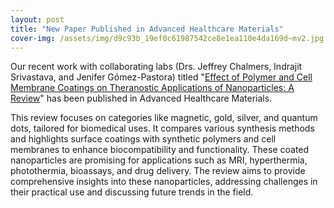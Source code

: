 ```yaml
---
layout: post
title: "New Paper Published in Advanced Healthcare Materials"
cover-img: /assets/img/d9c93b_19ef0c61987542ce8e1ea110e4da169d~mv2.jpg
---
```

Our recent work with collaborating labs (Drs. Jeffrey Chalmers, Indrajit Srivastava, and Jenifer Gómez-Pastora) titled "[Effect of Polymer and Cell Membrane Coatings on Theranostic Applications of Nanoparticles: A Review](https://onlinelibrary.wiley.com/doi/10.1002/adhm.202401213)" has been published in Advanced Healthcare Materials.

  

This review focuses on categories like magnetic, gold, silver, and quantum dots, tailored for biomedical uses. It compares various synthesis methods and highlights surface coatings with synthetic polymers and cell membranes to enhance biocompatibility and functionality. These coated nanoparticles are promising for applications such as MRI, hyperthermia, photothermia, bioassays, and drug delivery. The review aims to provide comprehensive insights into these nanoparticles, addressing challenges in their practical use and discussing future trends in the field.